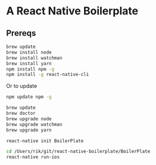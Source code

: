# A React Native Boilerplate

## Prereqs

```bash
brew update
brew install node
brew install watchman
brew install yarn
npm install npm -g
npm install -g react-native-cli
```

Or to update

```bash
npm update npm -g

brew update
brew doctor
brew upgrade node
brew upgrade watchman
brew upgrade yarn
```

```bash
react-native init BoilerPlate
```

```bash
cd /Users/rik/git/react-native-boilerplate/BoilerPlate
react-native run-ios
```